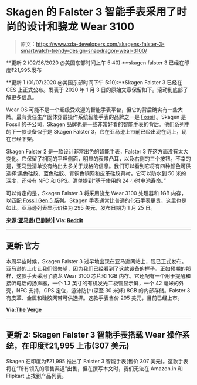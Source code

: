 # Skagen 的 Falster 3 智能手表采用了时尚的设计和骁龙 Wear 3100

> 原文：<https://www.xda-developers.com/skagens-falster-3-smartwatch-trendy-design-snapdragon-wear-3100/>

**更新 2 (02/26/2020 @美国东部时间上午 5:40):**skagen falster 3 已经在印度₹21,995.发布

**更新 1 (01/07/2020 @美国东部时间下午 5:10):**Skagen Falster 3 已经在 CES 上正式公布。发表于 2020 年 1 月 3 日的原始文章保留如下。滚动到底部了解更多信息。

Wear OS 可能不是一个超级受欢迎的智能手表平台，但它的背后确实有一些大牌。最有责任生产固体穿戴操作系统智能手表的品牌之一是 [Fossil](https://www.xda-developers.com/fossil-gen-5-wear-3100-battery-modes/) 。Skagen 是 Fossil 的子公司，Skagen 品牌也是一些非常好看的智能手表的背后。他们系列中的下一款设备似乎是 Skagen Falster 3，它在亚马逊上市前已经出现在网上，现在已经下架。

Skagen Falster 2 是一款设计非常出色的智能手表，Falster 3 在这方面没有太大变化。它保留了相同的平坦侧面，明显的表带凸耳，以及右侧的三个按钮。不幸的是，亚马逊清单没有给出太多关于规格的信息。我们可以看到它将有四种颜色可供选择:黑色硅胶、蓝色硅胶、青铜色钢网和皮革硅胶背衬。它可以防水到 50 米的深度，还带有 NFC 和 GPS。清单提到“基于使用的 24 小时电池寿命。”

可以肯定的是，Skagen Falster 3 将采用骁龙 Wear 3100 处理器和 1GB 内存，以匹配 [Fossil Gen 5 系列](https://www.xda-developers.com/fossil-gen-5-wear-3100-battery-modes/)。Skagen 手表通常比普通的化石手表更贵，这里也是如此。亚马逊列表显示价格为 295 美元，发布日期为 1 月 25 日。

**来源:[亚马逊](https://www.amazon.com/Skagen-Connected-Touchscreen-Model-SKT5201/dp/B082JMCXB8?th=1&tag=xda-1h4efou-20&ascsubtag=UUxdaUeUpU26955&asc_refurl=https%3A%2F%2Fwww.xda-developers.com%2Fskagens-falster-3-smartwatch-trendy-design-snapdragon-wear-3100%2F&asc_campaign=Short-Term)(已删除)| Via: [Reddit](https://www.reddit.com/r/WearOS/comments/ej2hys/spotted_skagen_falster_3/)**

* * *

## 更新:官方

本周早些时候，Skagen Falster 3 过早地出现在亚马逊网站上，现已正式发布。亚马逊的上市让我们很失望，因为我们已经看到了这款设备的样子。正如预期的那样，这款手表采用了骁龙 Wear 3100 芯片和 1GB 内存。它还配有一个用于提醒和接听电话的扬声器，一个 1.3 英寸的有机发光二极管显示屏，一个 42 毫米的外壳，NFC 支持，GPS 定位，游泳防护(深至 30 米)和 8GB 的内部存储。Falster 3 有皮革、金属和硅胶网带可供选择。这款手表售价 295 美元，目前已经上市。

**Via:[The Verge](https://www.theverge.com/2020/1/7/21052317/skagen-falster-3-smartwatch-wear-os-kygo-special-edition-price-features-specs)**

* * *

## 更新 2: Skagen Falster 3 智能手表搭载 Wear 操作系统，在印度₹21,995 上市(307 美元)

Skagen 在印度为₹21,995 推出了 Falster 3 智能手表(售价 307 美元)。这款手表将在“所有领先的零售渠道”出售，但在撰写本文时，我们无法在 Amazon.in 和 Flipkart 上找到产品列表。